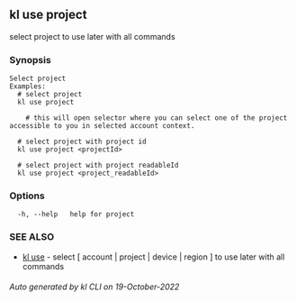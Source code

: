 ## kl use project

select project to use later with all commands

### Synopsis

```
Select project
Examples:
  # select project
  kl use project

	# this will open selector where you can select one of the project accessible to you in selected account context.

  # select project with project id
  kl use project <projectId>

  # select project with project readableId
  kl use project <project_readableId>

```

### Options

```
  -h, --help   help for project
```

### SEE ALSO

* [kl use](kl_use.md)  - select [ account | project | device | region ] to use later with all commands

###### Auto generated by kl CLI on 19-October-2022
